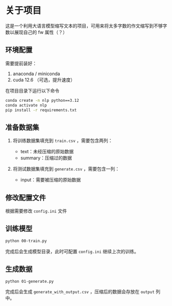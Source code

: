 # 关于项目
这是一个利用大语言模型缩写文本的项目，可用来将太多字数的作文缩写到不够字数以展现自己的 fw 属性（？）

## 环境配置

需要提前装好：
1. anaconda / miniconda
2. cuda 12.6 （可选，提升速度）

在项目目录下运行以下命令
```bash
conda create -n nlp python==3.12
conda activate nlp
pip install -r requirements.txt
```

## 准备数据集
1. 将训练数据集填充到 `train.csv` ，需要包含两列：
   - text：未经压缩的原始数据
   - summary：压缩过的数据

2. 将测试数据集填充到 `generate.csv` ，需要包含一列：
   - input：需要被压缩的原始数据

## 修改配置文件
根据需要修改 `config.ini` 文件

## 训练模型
```bash
python 00-train.py
```
完成后会生成模型目录，此时可配置 `config.ini` 继续上次的训练。

## 生成数据
```bash
python 01-generate.py
```
完成后会生成 `generate_with_output.csv` ，压缩后的数据会存放在 `output` 列中。